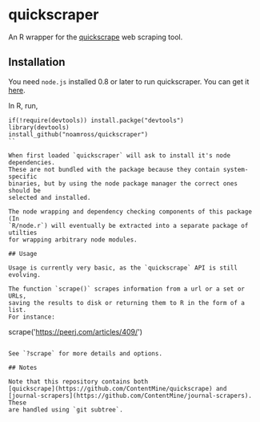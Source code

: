 # quickscraper

An R wrapper for the [quickscrape](https://github.com/ContentMine/quickscrape)
web scraping tool.

## Installation

You need `node.js` installed 0.8 or later to run quickscraper.  You can get it
[here](http://nodejs.org/).

In R, run,

```
if(!require(devtools)) install.packge("devtools")
library(devtools)
install_github("noamross/quickscraper")
``

When first loaded `quickscraper` will ask to install it's node dependencies.
These are not bundled with the package because they contain system-specific
binaries, but by using the node package manager the correct ones should be
selected and installed.

The node wrapping and dependency checking components of this package (In 
`R/node.r`) will eventually be extracted into a separate package of utilties
for wrapping arbitrary node modules.

## Usage

Usage is currently very basic, as the `quickscrape` API is still evolving.

The function `scrape()` scrapes information from a url or a set or URLs,
saving the results to disk or returning them to R in the form of a list.
For instance:

```
scrape('https://peerj.com/articles/409/')
```

See `?scrape` for more details and options.

## Notes

Note that this repository contains both
[quickscrape](https://github.com/ContentMine/quickscrape) and
[journal-scrapers](https://github.com/ContentMine/journal-scrapers). These
are handled using `git subtree`.

